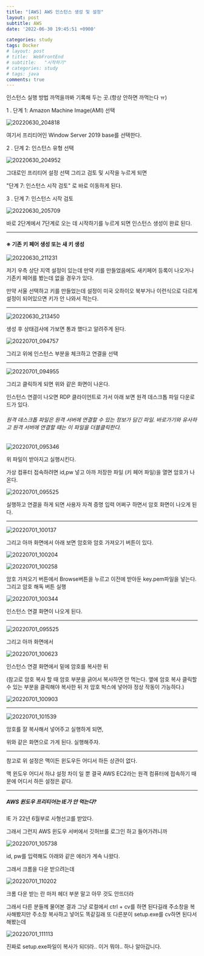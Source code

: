 ```yaml
---
title: "[AWS] AWS 인스턴스 생성 및 설정"
layout: post
subtitle: AWS
date: '2022-06-30 19:45:51 +0900'

categories: study
tags: Docker
# layout: post
# title:  WebFrontEnd
# subtitle:   "시작하기"
# categories: study
# tags: java
comments: true
---
```





인스턴스 실행 방법 까먹을까봐 기록해 두는 곳.(항상 안하면 까먹는다 ㅠ)


1 . 단계 1: Amazon Machine Image(AMI) 선택


![20220630_204818](/assets/20220630_204818.png)

여기서 프리티어인 Window Server 2019 base를 선택한다.

2 . 단계 2: 인스턴스 유형 선택


![20220630_204952](/assets/20220630_204952.png)

그대로인 프리티어 설정 선택 그리고 검토 및 시작을 누르게 되면

"단계 7: 인스턴스 시작 검토" 로 바로 이동하게 된다.



3 .  단계 7: 인스턴스 시작 검토

![20220630_205709](/assets/20220630_205709.png)


바로 2단계에서 7단계로 오는 데 시작하기를 누르게 되면 인스턴스 생성이 완료 된다.

----



#### ※ 기존 키 페어 생성 또는 새 키 생성


![20220630_211231](/assets/20220630_211231.png)

 저기 우측 상단 지역 설정이 있는데 만약 키를 만들었음에도 새키페어 등록이 나오거나 기존키 페어를 봤는데 없을 경우가 있다.

 만약 서울 선택하고 키를 만들었는데 설정이 미국 오하이오 북부거나 이런식으로 다르게 설정이 되어있으면 키가 안 나와서 적는다.


 -----

![20220630_213450](/assets/20220630_213450.png)

 생성 후 상태검사에 가보면 통과 했다고 알려주게 된다.



![20220701_094757](/assets/20220701_094757.png)

그리고 위에 인스턴스 부분을 체크하고 연결을 선택

----

![20220701_094955](/assets/20220701_094955.png)

그리고 클릭하게 되면 위와 같은 화면이 나온다.

인스턴스 연결이 나오면 RDP 클라이언트로 가서 아래 보면 원격 데스크톱 파일 다운로드가 있다.


###### 원격 데스크톱 파일은 원격 서버에 연결할 수 있는 정보가 담긴 파일. 바로가기와 유사하고 원격 서버에 연결할 떄는 이 파일을 더블클릭한다.


![20220701_095346](/assets/20220701_095346.png)

위 파일이 받아지고 실행시킨다.

가상 컴퓨터 접속하려면 id,pw 넣고 아까 저장한 파일 (키 페어 파일)을 열면 암호가 나온다.

![20220701_095525](/assets/20220701_095525.png)

실행하고 연결을 하게 되면 사용자 자격 증명 입력 어쩌구 하면서 암호 화면이 나오게 된다.


----

![20220701_100137](/assets/20220701_100137.png)

그리고 아까 화면에서 아래 보면 암호와 암호 가져오기 버튼이 있다.


![20220701_100204](/assets/20220701_100204.png)

![20220701_100258](/assets/20220701_100258.png)

암호 가져오기 버튼에서 Browse버튼을 누르고 이전에 받아둔 key.pem파일을 넣는다. 그리고 암호 해독 버튼 실행



![20220701_100344](/assets/20220701_100344.png)

인스턴스 연결 화면이 나오게 된다.



----

![20220701_095525](/assets/20220701_095525_q7vg5ehtf.png)

그리고 아까 화면에서

![20220701_100623](/assets/20220701_100623.png)

인스턴스 연결 화면에서 밑에 암호를 복사한 뒤

(참고로 암호 복사 할 때 암호 부분을 긁어서 복사하면 안 먹는다. 옆에 암호 복사 클릭할 수 있는 부분을 클릭해야 복사한 뒤 저 암호 박스에 넣어야 정상 작동이 가능하다.)


![20220701_100903](/assets/20220701_100903.png)


------

![20220701_101539](/assets/20220701_101539.png)

암호를 잘 복사해서 넣어주고 실행하게 되면,

위와 같은 화면으로 가게 된다. 실행해주자.


----

참고로 위 설정은 맥이든 윈도우든 어디서 하든 상관이 없다.

맥 윈도우 어디서 하냐 설정 차이 일 뿐 결국 AWS EC2라는 원격 컴퓨터에 접속하기 때문에 어디서 하든 설정은 같다.

----

##### AWS 윈도우 프리티어는 IE가 안 먹는다?


IE 가 22년 6월부로 사형선고를 받았다.

그래서 그런지 AWS 윈도우 서버에서 깃허브를 로그인 하고 들어가려니까

![20220701_105738](/assets/20220701_105738.png)

id, pw를 입력해도 아래와 같은 에러가 계속 나왔다.

그래서 크롬을 다운 받으려는데

![20220701_110202](/assets/20220701_110202.png)

크롬 다운 받는 란 마저 헤더 부분 말고 아무 것도 안뜨더라

그래서 다른 분들께 물어본 결과 그냥 로컬에서 ctrl + cv를 하면 된다길래 주소창을 복사해봤지만
주소창 복사하고 넣어도 똑같길래 또 다른분이 setup.exe를 cv하면 된다서 해봤는데

![20220701_111113](/assets/20220701_111113.png)

진짜로 setup.exe파일이 복사가 되더라.. 이거 뭐야..
하나 알아갑니다.

